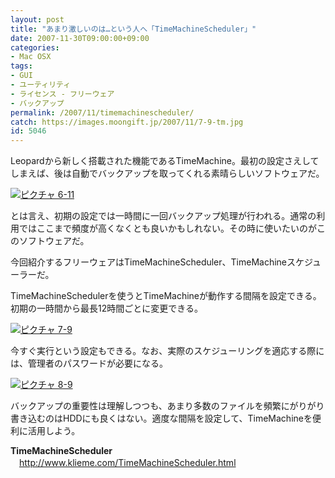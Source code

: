 ```yaml
---
layout: post
title: "あまり激しいのは…という人へ「TimeMachineScheduler」"
date: 2007-11-30T09:00:00+09:00
categories:
- Mac OSX
tags: 
- GUI
- ユーティリティ
- ライセンス - フリーウェア
- バックアップ
permalink: /2007/11/timemachinescheduler/
catch: https://images.moongift.jp/2007/11/7-9-tm.jpg
id: 5046
---
```

Leopardから新しく搭載された機能であるTimeMachine。最初の設定さえしてしまえば、後は自動でバックアップを取ってくれる素晴らしいソフトウェアだ。   
  
[![ピクチャ 6-11](https://images.moongift.jp/2007/11/6-11-tm.jpg)](https://images.moongift.jp/2007/11/6-11.png)  
  
とは言え、初期の設定では一時間に一回バックアップ処理が行われる。通常の利用ではここまで頻度が高くなくとも良いかもしれない。その時に使いたいのがこのソフトウェアだ。   
  
今回紹介するフリーウェアはTimeMachineScheduler、TimeMachineスケジューラーだ。   
<!--more-->  
TimeMachineSchedulerを使うとTimeMachineが動作する間隔を設定できる。初期の一時間から最長12時間ごとに変更できる。   
  
[![ピクチャ 7-9](https://images.moongift.jp/2007/11/7-9-tm.jpg)](https://images.moongift.jp/2007/11/7-9.png)  
  
今すぐ実行という設定もできる。なお、実際のスケジューリングを適応する際には、管理者のパスワードが必要になる。   
  
[![ピクチャ 8-9](https://images.moongift.jp/2007/11/8-9-tm.jpg)](https://images.moongift.jp/2007/11/8-9.png)  
  
バックアップの重要性は理解しつつも、あまり多数のファイルを頻繁にがりがり書き込むのはHDDにも良くはない。適度な間隔を設定して、TimeMachineを便利に活用しよう。   
  
**TimeMachineScheduler**   
　[http://www.klieme.com/TimeMachineScheduler.html   
](http://www.klieme.com/TimeMachineScheduler.html)

